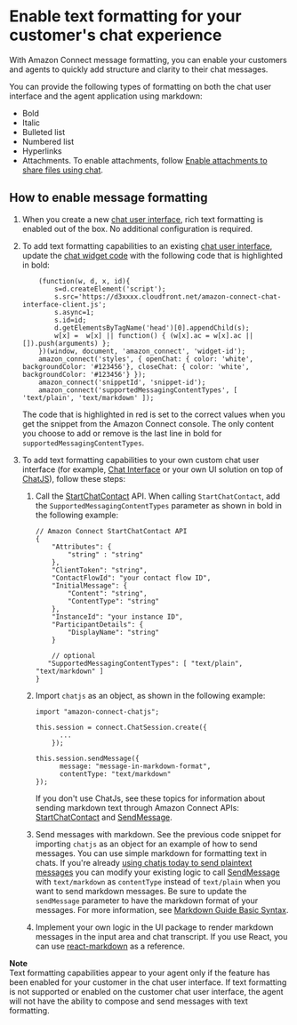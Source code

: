# Enable text formatting for your customer's chat experience<a name="enable-text-formatting-chat"></a>

With Amazon Connect message formatting, you can enable your customers and agents to quickly add structure and clarity to their chat messages\. 

You can provide the following types of formatting on both the chat user interface and the agent application using markdown:
+ Bold
+ Italic 
+ Bulleted list
+ Numbered list
+ Hyperlinks
+ Attachments\. To enable attachments, follow [Enable attachments to share files using chat](enable-attachments.md)\.

## How to enable message formatting<a name="how-to-enable-message-formatting"></a>

1. When you create a new [chat user interface](add-chat-to-website.md), rich text formatting is enabled out of the box\. No additional configuration is required\.

1. To add text formatting capabilities to an existing [chat user interface](add-chat-to-website.md), update the [chat widget code](add-chat-to-website.md) with the following code that is highlighted in bold: 

   ```
       (function(w, d, x, id){
           s=d.createElement('script');
           s.src='https://d3xxxx.cloudfront.net/amazon-connect-chat-interface-client.js';
           s.async=1;
           s.id=id;
           d.getElementsByTagName('head')[0].appendChild(s);
           w[x] =  w[x] || function() { (w[x].ac = w[x].ac || []).push(arguments) };
       })(window, document, 'amazon_connect', 'widget-id');
       amazon_connect('styles', { openChat: { color: 'white', backgroundColor: '#123456'}, closeChat: { color: 'white', backgroundColor: '#123456'} });
       amazon_connect('snippetId', 'snippet-id');
       amazon_connect('supportedMessagingContentTypes', [ 'text/plain', 'text/markdown' ]);
   ```

   The code that is highlighted in red is set to the correct values when you get the snippet from the Amazon Connect console\. The only content you choose to add or remove is the last line in bold for `supportedMessagingContentTypes`\. 

1. To add text formatting capabilities to your own custom chat user interface \(for example, [Chat Interface](https://github.com/amazon-connect/amazon-connect-chat-interface) or your own UI solution on top of [ChatJS](https://github.com/amazon-connect/amazon-connect-chatjs)\), follow these steps: 

   1. Call the [StartChatContact](https://docs.aws.amazon.com/connect/latest/APIReference/API_StartChatContact.html) API\. When calling `StartChatContact`, add the `SupportedMessagingContentTypes` parameter as shown in bold in the following example:

      ```
      // Amazon Connect StartChatContact API
      {
          "Attributes": { 
              "string" : "string" 
          },
          "ClientToken": "string",
          "ContactFlowId": "your contact flow ID",
          "InitialMessage": { 
              "Content": "string",
              "ContentType": "string"
          },
          "InstanceId": "your instance ID",
          "ParticipantDetails": { 
              "DisplayName": "string"
          }
          
          // optional
         "SupportedMessagingContentTypes": [ "text/plain", "text/markdown" ]
      }
      ```

   1. Import `chatjs` as an object, as shown in the following example:

      ```
      import "amazon-connect-chatjs";
      
      this.session = connect.ChatSession.create({
            ...
          });
      
      this.session.sendMessage({
            message: "message-in-markdown-format",
            contentType: "text/markdown"
      });
      ```

      If you don't use ChatJs, see these topics for information about sending markdown text through Amazon Connect APIs: [StartChatContact](https://docs.aws.amazon.com/connect/latest/APIReference/API_StartChatContact.html) and [SendMessage](https://docs.aws.amazon.com/connect-participant/latest/APIReference/API_SendMessage.html)\.

   1. Send messages with markdown\. See the previous code snippet for importing `chatjs` as an object for an example of how to send messages\. You can use simple markdown for formatting text in chats\. If you're already [using chatjs today to send plaintext messages](https://github.com/amazon-connect/amazon-connect-chatjs/blob/master/src/core/chatController.js#L66) you can modify your existing logic to call [SendMessage](https://docs.aws.amazon.com/connect-participant/latest/APIReference/API_SendMessage.html) with `text/markdown` as `contentType` instead of `text/plain` when you want to send markdown messages\. Be sure to update the `sendMessage` parameter to have the markdown format of your messages\. For more information, see [Markdown Guide Basic Syntax](https://www.markdownguide.org/basic-syntax/)\.

   1. Implement your own logic in the UI package to render markdown messages in the input area and chat transcript\. If you use React, you can use [react\-markdown](https://github.com/remarkjs/react-markdown) as a reference\.

**Note**  
Text formatting capabilities appear to your agent only if the feature has been enabled for your customer in the chat user interface\. If text formatting is not supported or enabled on the customer chat user interface, the agent will not have the ability to compose and send messages with text formatting\.